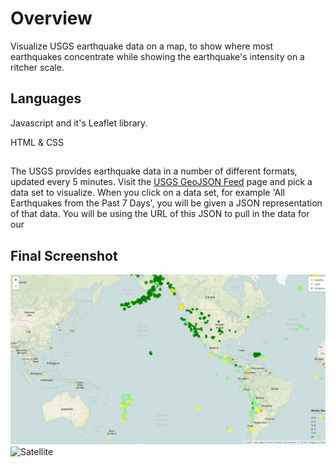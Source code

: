 # Overview

Visualize USGS earthquake data on a map, to show where most earthquakes concentrate while showing the earthquake's intensity on a ritcher scale.

## Languages

Javascript and it's Leaflet library.

HTML & CSS

##

   The USGS provides earthquake data in a number of different formats, updated every 5 minutes. Visit the [USGS GeoJSON Feed](http://earthquake.usgs.gov/earthquakes/feed/v1.0/geojson.php) page and pick a data set to visualize. When you click on a data set, for example 'All Earthquakes from the Past 7 Days', you will be given a JSON representation of that data. You will be using the URL of this JSON to pull in the data for our 

## Final Screenshot

![Map](Images/Map.png)
![Satellite](Images/Satellite.png)